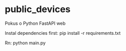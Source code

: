 ﻿# public_devices
Pokus o Python FastAPI web

Instal dependencies first:
pip install -r requirements.txt

Rn:
python main.py
